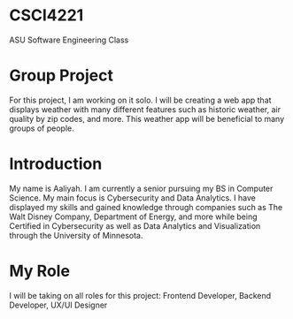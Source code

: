 # CSCI4221 
ASU Software Engineering Class

# Group Project
For this project, I am working on it solo. I will be creating a web app that displays weather with many different features such as historic weather, air quality by zip codes, and more. This weather app will be beneficial to many groups of people. 

# Introduction
My name is Aaliyah. I am currently a senior pursuing my BS in Computer Science. My main focus is Cybersecurity and Data Analytics. I have displayed my skills and gained knowledge through companies such as The Walt Disney Company, Department of Energy, and more while being Certified in Cybersecurity as well as Data Analytics and Visualization through the University of Minnesota. 

# My Role
I will be taking on all roles for this project: Frontend Developer, Backend Developer, UX/UI Designer
